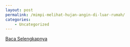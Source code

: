 ```yaml
---
layout: post
permalink: /mimpi-melihat-hujan-angin-di-luar-rumah/
categories:
    - Uncategorized
---
```


[Baca Selengkapnya](/05)